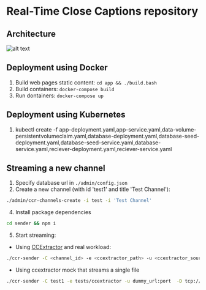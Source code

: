 # Real-Time Close Captions repository

## Architecture

![alt text](docs/top_lvl_arch.png)

## Deployment using Docker

1. Build web pages static content: `cd app && ./build.bash`
2. Build containers: `docker-compose build`
3. Run dontainers: `docker-compose up`

## Deployment using Kubernetes
1. kubectl create -f app-deployment.yaml,app-service.yaml,data-volume-persistentvolumeclaim.yaml,database-deployment.yaml,database-seed-deployment.yaml,database-seed-service.yaml,database-service.yaml,reciever-deployment.yaml,reciever-service.yaml

## Streaming a new channel

1. Specify database url in `./admin/config.json`
2. Create a new channel (with id 'test1' and title 'Test Channel'):
```bash
./admin/ccr-channels-create -i test -i 'Test Channel'
```
4. Install package dependencies
```bash
cd sender && npm i
```
5. Start streaming:
  * Using [CCExtractor](https://github.com/CCExtractor/ccextractor) and real workload:
```bash
./ccr-sender -C <channel_id> -e <ccextractor_path> -u <ccextractor_source> -D <ccr-reciever_url>
```
  * Using ccextractor mock that streams a single file
```bash
./ccr-sender -C test1 -e tests/ccextractor -u dummy_url:port  -D tcp://127.0.0.1:5000
```


